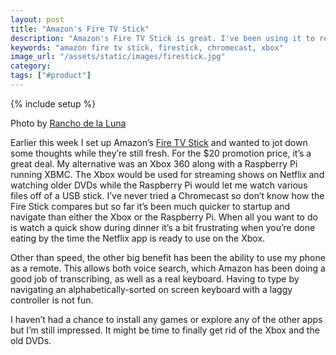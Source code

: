 ```yaml
---
layout: post
title: "Amazon's Fire TV Stick"
description: "Amazon's Fire TV Stick is great. I've been using it to replace my Xbox 360 and a Raspberry Pi."
keywords: "amazon fire tv stick, firestick, chromecast, xbox"
image_url: "/assets/static/images/firestick.jpg"
category:
tags: ["#product"]
---
```

{% include setup %}
<div class="thumbnail" style="border:none;">
  <amp-img src="{{ IMG_PATH }}firestick.jpg" alt="Fire stick"  width="475" height="370" layout="responsive"></amp-img>
  <p class="caption">Photo by <a href="http://www.ranchodelaluna.com/views/pages/09_firestick_dancing.htm">Rancho de la Luna</a></p>
</div>

Earlier this week I set up Amazon’s <a href="http://www.amazon.com/Amazon-W87CUN-Fire-TV-Stick/dp/B00GDQ0RMG" target="_blank">Fire TV Stick</a> and wanted to jot down some thoughts while they’re still fresh. For the $20 promotion price, it’s a great deal. My alternative was an Xbox 360 along with a Raspberry Pi running XBMC. The Xbox would be used for streaming shows on Netflix and watching older DVDs while the Raspberry Pi would let me watch various files off of a USB stick. I’ve never tried a Chromecast so don’t know how the Fire Stick compares but so far it’s been much quicker to startup and navigate than either the Xbox or the Raspberry Pi. When all you want to do is watch a quick show during dinner it’s a bit frustrating when you’re done eating by the time the Netflix app is ready to use on the Xbox.

Other than speed, the other big benefit has been the ability to use my phone as a remote. This allows both voice search, which Amazon has been doing a good job of transcribing, as well as a real keyboard. Having to type by navigating an alphabetically-sorted on screen keyboard with a laggy controller is not fun.

I haven’t had a chance to install any games or explore any of the other apps but I’m still impressed. It might be time to finally get rid of the Xbox and the old DVDs.